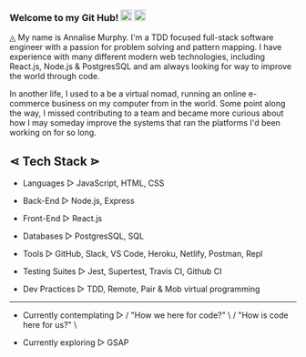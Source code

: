 ### Welcome to my Git Hub! <img src="https://emojis.slackmojis.com/emojis/images/1554740062/5584/deployparrot.gif?1554740062" width="20"/> <img src="https://emojis.slackmojis.com/emojis/images/1490884209/1972/star.gif?1490884209" width="20"/>

◬ My name is Annalise Murphy. I'm a TDD focused full-stack software engineer with a passion for problem solving and pattern mapping. I have experience with many different modern web technologies, including React.js, Node.js & PostgresSQL and am always looking for way to improve the world through code.

In another life, I used to a be a virtual nomad, running an online e-commerce business on my computer from  in the world. Some point along the way, I missed contributing to a team and became more curious about how I may someday improve the systems that ran the platforms I'd been working on for so long.

⋖ Tech Stack ⋗
---
  * Languages ▻ JavaScript, HTML, CSS
  
  * Back-End ▻ Node.js, Express
  
  * Front-End ▻ React.js
  
  * Databases ▻ PostgresSQL, SQL
  
  * Tools ▻ GitHub, Slack, VS Code, Heroku, Netlify, Postman, Repl
  
  * Testing Suites ▻ Jest, Supertest, Travis CI, Github CI
  
  * Dev Practices ▻ TDD, Remote, Pair & Mob virtual programming

---
  * Currently contemplating ▻ / "How we here for code?" \ / "How is code here for us?" \

  * Currently exploring ▻ GSAP

<!--
**Annalise-M/Annalise-M** is a ✨ _special_ ✨ repository because its `README.md` (this file) appears on your GitHub profile.

Here are some ideas to get you started:

- 🔭 I’m currently working on ...
- 🌱 I’m currently learning ...
- 👯 I’m looking to collaborate on ...
- 🤔 I’m looking for help with ...
- 💬 Ask me about ...
- 📫 How to reach me: ...
- 😄 Pronouns: ...
- ⚡ Fun fact: ...
-->
